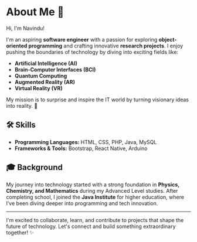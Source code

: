 # About Me 👋  

Hi, I'm Navindu!  

I'm an aspiring **software engineer** with a passion for exploring **object-oriented programming** and crafting innovative **research projects**. I enjoy pushing the boundaries of technology by diving into exciting fields like:  
- **Artificial Intelligence (AI)**  
- **Brain-Computer Interfaces (BCI)**  
- **Quantum Computing**  
- **Augmented Reality (AR)**  
- **Virtual Reality (VR)**  

My mission is to surprise and inspire the IT world by turning visionary ideas into reality. 🚀  

## 🛠️ Skills  
- **Programming Languages:** HTML, CSS, PHP, Java, MySQL  
- **Frameworks & Tools:** Bootstrap, React Native, Arduino  

## 🎓 Background  
My journey into technology started with a strong foundation in **Physics, Chemistry, and Mathematics** during my Advanced Level studies. After completing school, I joined the **Java Institute** for higher education, where I’ve been diving deeper into programming and tech innovation.  

---

I'm excited to collaborate, learn, and contribute to projects that shape the future of technology. Let's connect and build something extraordinary together! ✨  


<!--
**Navi9x/Navi9x** is a ✨ _special_ ✨ repository because its `README.md` (this file) appears on your GitHub profile.

Here are some ideas to get you started:

- 🔭 I’m currently working on ...
- 🌱 I’m currently learning ...
- 👯 I’m looking to collaborate on ...
- 🤔 I’m looking for help with ...
- 💬 Ask me about ...
- 📫 How to reach me: ...
- 😄 Pronouns: ...
- ⚡ Fun fact: ...
-->
